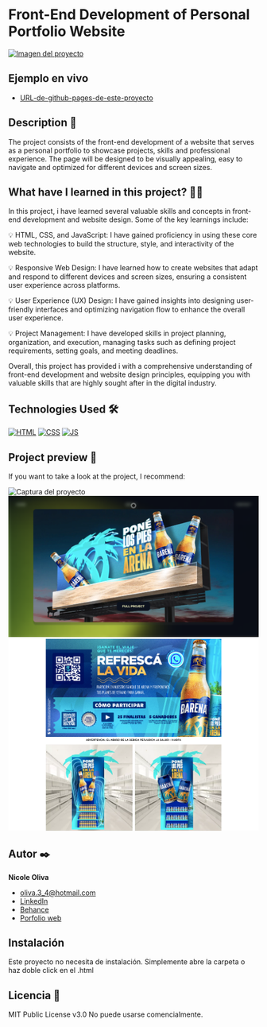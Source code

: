 # Front-End Development of Personal Portfolio Website


[![Imagen del proyecto](https://github.com/NicoleOliva/NicoleOliva_Portfolio/blob/main/assets/portada_proyecto.png)]((https://nicoleoliva.github.io/NicoleOliva_Proyecto_Portfolio/))

## Ejemplo en vivo
- [URL-de-github-pages-de-este-proyecto]([URL-de-github-pages-de-este-proyecto](https://nicoleoliva.github.io/NicoleOliva_Proyecto_Portfolio/))

## Description 📑

The project consists of the front-end development of a website that serves as a personal portfolio to showcase projects, skills and professional experience. The page will be designed to be visually appealing, easy to navigate and optimized for different devices and screen sizes.

## What have I learned in this project? 🙇🏻 

In this project, i have learned several valuable skills and concepts in front-end development and website design. Some of the key learnings include:


💡 HTML, CSS, and JavaScript: I have gained proficiency in using these core web technologies to build the structure, style, and interactivity of the website.

💡 Responsive Web Design: I have learned how to create websites that adapt and respond to different devices and screen sizes, ensuring a consistent user experience across platforms.

💡 User Experience (UX) Design: I have gained insights into designing user-friendly interfaces and optimizing navigation flow to enhance the overall user experience.

💡 Project Management: I have developed skills in project planning, organization, and execution, managing tasks such as defining project requirements, setting goals, and meeting deadlines.


Overall, this project has provided i with a comprehensive understanding of front-end development and website design principles, equipping you with valuable skills that are highly sought after in the digital industry.

## Technologies Used 🛠
<!-- Iconos sacados de: https://github.com/hendrasob/badges/blob/master/README.md y https://github.com/alexandresanlim/Badges4-README.md-Profile -->
[![HTML](https://img.shields.io/badge/HTML5-E34F26?style=for-the-badge&logo=html5&logoColor=white)](https://es.wikipedia.org/wiki/HTML5)
[![CSS](https://img.shields.io/badge/CSS3-1572B6?style=for-the-badge&logo=css3&logoColor=white)](https://es.wikipedia.org/wiki/CSS)
[![JS](https://img.shields.io/badge/JavaScript-F7DF1E?style=for-the-badge&logo=javascript&logoColor=black)](https://es.wikipedia.org/wiki/JavaScript)

## Project preview 👀
If you want to take a look at the project, I recommend:

![Captura del proyecto](https://github.com/NicoleOliva/NicoleOliva_Portfolio/blob/main/assets/works%20screen.png)
![Captura del proyecto](https://github.com/NicoleOliva/NicoleOliva_Portfolio/blob/main/assets/barena%20preview.png)
![Captura del proyecto](https://github.com/NicoleOliva/NicoleOliva_Portfolio/blob/main/assets/barena%20works.png)

## Autor ✒️
**Nicole Oliva**

* [oliva.3_4@hotmail.com](oliva.3_4@hotmail.com)
* [LinkedIn](https://www.linkedin.com/in/olivanicole0304/?originalSubdomain=es)
* [Behance](https://www.behance.net/NikkiO95)
* [Porfolio web](https://nicoleoliva.github.io/NicoleOliva_Portfolio/index.html)

## Instalación 
Este proyecto no necesita de instalación. Simplemente abre la carpeta o haz doble click en el .html
  
## Licencia 📄
MIT Public License v3.0
No puede usarse comencialmente.
